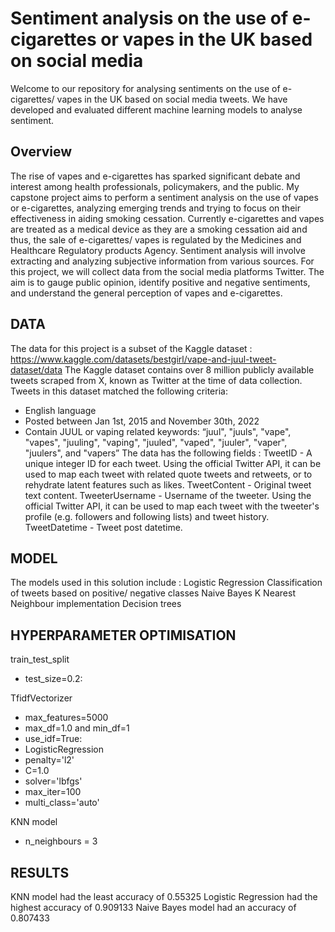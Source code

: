 # Sentiment analysis on the use of e-cigarettes or vapes in the UK based on social media 

Welcome to our repository for analysing sentiments on the use of e-cigarettes/ vapes in the UK based on social media tweets. 
We have developed and evaluated different machine learning models to analyse sentiment.

## Overview 
The rise of vapes and e-cigarettes has sparked significant debate and interest among health professionals, policymakers, and the public. My capstone project aims to perform a sentiment analysis on the use of vapes or e-cigarettes, analyzing emerging trends and trying to focus on their effectiveness in aiding smoking cessation. 
Currently e-cigarettes and vapes are treated as a medical device as they are a smoking cessation aid and thus, the sale of e-cigarettes/ vapes is regulated by the Medicines and Healthcare Regulatory products Agency. Sentiment analysis will involve extracting and analyzing subjective information from various sources. For this project, we will collect data from the social media platforms Twitter. The aim is to gauge public opinion, identify positive and negative sentiments, and understand the general perception of vapes and e-cigarettes.

## DATA
The data for this project is a subset of the Kaggle dataset : https://www.kaggle.com/datasets/bestgirl/vape-and-juul-tweet-dataset/data 
The Kaggle dataset contains over 8 million publicly available tweets scraped from X, known as Twitter at the time of data collection. Tweets in this dataset matched the following criteria:
- English language
- Posted between Jan 1st, 2015 and November 30th, 2022
- Contain JUUL or vaping related keywords: “juul", "juuls", "vape", "vapes", "juuling", "vaping", "juuled", "vaped", "juuler", "vaper", "juulers", and "vapers”
The data has the following fields : 
TweetID	- A unique integer ID for each tweet. Using the official Twitter API, it can be used to map each tweet with related quote tweets and retweets, or to rehydrate latent features such as likes.
TweetContent - Original tweet text content.
TweeterUsername	- Username of the tweeter. Using the official Twitter API, it can be used to map each tweet with the tweeter's profile (e.g. followers and following lists) and tweet history.
TweetDatetime - Tweet post datetime.

## MODEL 
The models used in this solution include : 
Logistic Regression Classification of tweets based on positive/ negative classes
Naive Bayes 
K Nearest Neighbour implementation
Decision trees

## HYPERPARAMETER OPTIMISATION

train_test_split 
- test_size=0.2:

TfidfVectorizer 
- max_features=5000
- max_df=1.0 and min_df=1 
- use_idf=True: 
- LogisticRegression 
- penalty='l2'
- C=1.0
- solver='lbfgs'
- max_iter=100
- multi_class='auto'

KNN model 
- n_neighbours = 3 

## RESULTS

KNN model had the least accuracy of 0.55325
Logistic Regression had the highest accuracy of 0.909133
Naive Bayes model had an accuracy of 0.807433
